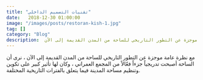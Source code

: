 ```yaml
---
title: "تقنيات التصميم الداخلي" 
date:   2018-12-30 01:00:00
image: "/images/posts/restoran-kish-1.jpg"
tag: []
category: "Blog"
description:  نظرة عامة موجزة عن التطور التاريخي للساحة من المدن القديمة إلى الآن
---
```

مع نظرة عامة موجزة عن التطور التاريخي للساحة من المدن القديمة إلى الآن ، نرى أن الساحة أصبحت تدريجياً جزءاً فعّالاً من المجمع العمراني ، وكان لها تأثير كبير على تكوين وتنظيم مساحة المدينة فيما يتعلق بالفترات التاريخية المختلفة.